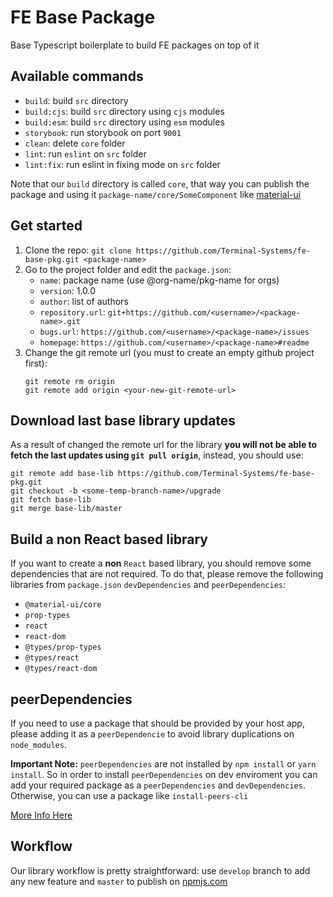 # FE Base Package

Base Typescript boilerplate to build FE packages on top of it


## Available commands

- `build`: build `src` directory
- `build:cjs`: build `src` directory using `cjs` modules
- `build:esm`: build `src` directory using `esm` modules
- `storybook`: run storybook on port `9001`
- `clean`: delete `core` folder
- `lint`: run `eslint` on `src` folder
- `lint:fix`: run eslint in fixing mode on `src` folder

Note that our `build` directory is called `core`, that way you can publish the package and using it `package-name/core/SomeComponent` like [material-ui](https://material-ui.com/)

## Get started

1. Clone the repo: `git clone https://github.com/Terminal-Systems/fe-base-pkg.git <package-name>`
2. Go to the project folder and edit the `package.json`:
	-	`name`: package name (use @org-name/pkg-name for orgs)
	-	`version`: 1.0.0
	-	`author`: list of authors
	-	`repository.url`: `git+https://github.com/<username>/<package-name>.git`
	-	`bugs.url`: `https://github.com/<username>/<package-name>/issues`
	-	`homepage`: `https://github.com/<username>/<package-name>#readme`
3. Change the git remote url (you must to create an empty github project first): 
	```
	git remote rm origin
	git remote add origin <your-new-git-remote-url>
	```

## Download last base library updates

As a result of changed the remote url for the library **you will not be able to fetch the last updates using `git pull origin`**, instead, you should use:
```
git remote add base-lib https://github.com/Terminal-Systems/fe-base-pkg.git
git checkout -b <some-temp-branch-name>/upgrade
git fetch base-lib
git merge base-lib/master
```

## Build a non React based library
If you want to create a **non** `React` based library, you should remove some dependencies that are not required. To do that, please remove the following libraries from `package.json` `devDependencies` and `peerDependencies`:
 - `@material-ui/core`
 - `prop-types`
 - `react`
 - `react-dom`
 - `@types/prop-types`
 - `@types/react`
 - `@types/react-dom`

## peerDependencies
If you need to use a package that should be provided by your host app, please adding it as a `peerDependencie` to avoid library duplications on `node_modules`.

**Important Note:** `peerDependencies` are not installed by `npm install` or `yarn install`. So in order to install `peerDependencies` on dev enviroment you can add your required package as a `peerDependencies` and `devDependencies`. Otherwise, you can use a package like `install-peers-cli`

[More Info Here](https://dev.to/yvonnickfrin/how-to-handle-peer-dependencies-when-developing-modules-18fa)

## Workflow

Our library workflow is pretty straightforward: use `develop` branch to add any new feature and `master` to publish on [npmjs.com](https://www.npmjs.com/) 
